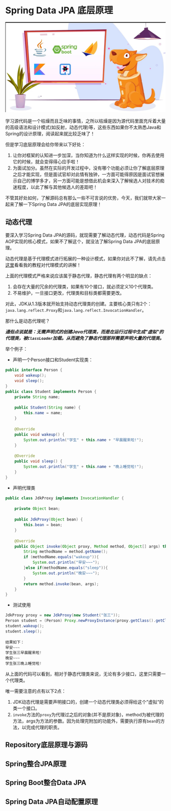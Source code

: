 # Spring Data JPA 底层原理

![Spring-data-jap-source-code](../../images/spring-data/spring-data-jpa-source-code.jpeg)

学习源代码是一个枯燥而且乏味的事情，之所以枯燥是因为源代码里面充斥着大量的高级语法和设计模式(如反射，动态代理)等，这些东西如果你不太熟悉Java和Spring的设计原理，阅读起来就比较乏味了！

但是学习底层原理会给你带来以下好处：
1. 让你对框架的认知进一步加深，当你知道为什么这样实现的时候，你再去使用它的时候，就会变得得心应手啦！
2. 为面试加分。虽然在实际的开发过程中，没有哪个功能必须让你了解底层原理之后才能实现，但是面试官却对此情有独钟，一方面可能得原因是面试官想展示自己的博学多才，另一方面可能是想借此机会来深入了解候选人对技术的痴迷程度，以此了解与其他候选人的差距吧！

不管其好处如何，了解源码总有那么一些不可言说的优势，今天，我们就带大家一起来了解一下Spring Data JPA的底层实现原理！

## 动态代理

要深入学习Spring Data JPA的源码，就现需要了解动态代理，动态代码是Spring AOP实现的核心模式，如果不了解这个，就没法了解Spring Data JPA的底层原理。

动态代理是基于代理模式进行拓展的一种设计模式，如果你对此不了解，请先点击[这里](https://github.com/skill-courses/design-patterns/tree/main/src/main/java/structural_patterns/proxy)看看我的教程对代理模式的讲解！

上面的代理模式严格来说应该属于静态代理，静态代理有两个明显的缺点：
1. 会存在大量的冗余的代理类，如果有10个接口，就必须定义10个代理类。
2. 不易维护，一旦接口更改，代理类和目标类都需要更改。

对此，JDK从1.3版本就开始支持动态代理类的创建。主要核心类只有2个：`java.lang.reflect.Proxy`和`java.lang.reflect.InvocationHandler`。

那什么是动态代理呢？

***通俗点说就是：无需声明式的创建Java代理类，而是在运行过程中生成"虚拟"的代理类，被`ClassLoader`加载。从而避免了静态代理那样需要声明大量的代理类。***

举个例子：
* 声明一个Person接口和Student实现类：
```java
public interface Person {
    void wakeup();
    void sleep();
}
public class Student implements Person {
    private String name;

    public Student(String name) {
        this.name = name;
    }

    @Override
    public void wakeup() {
        System.out.println("学生" + this.name + "早晨醒来啦!");
    }

    @Override
    public void sleep() {
        System.out.println("学生" + this.name + "晚上睡觉啦!");
    }
}
```

* 声明代理类
```java
public class JdkProxy implements InvocationHandler {

    private Object bean;

    public JdkProxy(Object bean) {
        this.bean = bean;
    }

    @Override
    public Object invoke(Object proxy, Method method, Object[] args) throws Throwable {
        String methodName = method.getName();
        if (methodName.equals("wakeup")){
            System.out.println("早安~~~");
        }else if(methodName.equals("sleep")){
            System.out.println("晚安~~~");
        }
        return method.invoke(bean, args);
    }
}
```

* 测试使用
```java
JdkProxy proxy = new JdkProxy(new Student("张三"));
Person student = (Person) Proxy.newProxyInstance(proxy.getClass().getClassLoader(), new Class[]{Person.class}, proxy);
student.wakeup();
student.sleep();

结果如下：
早安~~~
学生张三早晨醒来啦!
晚安~~~
学生张三晚上睡觉啦!
```
从上面的代码可以看到，相对于静态代理类来说，无论有多少接口，这里只需要一个代理类。

唯一需要注意的点有以下2点：
1. JDK动态代理是需要声明接口的，创建一个动态代理类必须得给这个”虚拟“的类一个接口。
2. `invoke`方法的`proxy`为代理过之后的对象(并不是原对象)，method为被代理的方法，args为方法的参数。因为处理完附加的功能外，需要执行原有`bean`的方法，以完成代理的职责。

## Repository底层原理与源码

## Spring整合JPA原理

## Spring Boot整合Data JPA

## Spring Data JPA自动配置原理